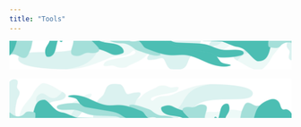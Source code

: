 ```yaml
---
title: "Tools"
---
```


<!-- swirl -->
<column class="ecosystem__green-swirl__top" mode="full">

<block>

<img class="get-scrt__align-img" src="../../src/assets/swirl-green-top.svg" /> 

</block>

</column>










<!-- Tools -->
<column class="spacer-s bg-black-gradient">

<block>

<card-grid-v3 header="Tools" title="Tools" collection="toolsAndWallets" :isPaginated="false"></card-grid-v3>

</block>

</column>










<!-- General CTAs -->
<column class="spacer-s" number="2" number-m="2" number-s="1">

<block >

<general-ctas id="get-started"></general-ctas>

</block>

<block >

<general-ctas id="build-on-secret"></general-ctas>

</block>

</column >









<!-- swirl -->
<column class="ecosystem__green-swirl__bottom" mode="full">

<block>

<img class="get-scrt__align-img" src="../../src/assets/swirl-green-bottom.svg" />

</block>

</column>



